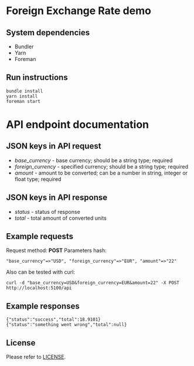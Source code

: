 # Foreign Exchange Rate demo

## System dependencies

- Bundler
- Yarn
- Foreman

## Run instructions

    bundle install
    yarn install
    foreman start

# API endpoint documentation

## JSON keys in API request

- _base_currency_ - base currency; should be a string type; required
- _foreign_currency_ - specified currency; should be a string type; required
- _amount_ - amount to be converted; can be a number in string, integer or float type; required

## JSON keys in API response

- _status_ - status of response
- _total_ - total amount of converted units

## Example requests

Request method: **POST**
Parameters hash:

    "base_currency"=>"USD", "foreign_currency"=>"EUR", "amount"=>"22"

Also can be tested with curl:

    curl -d "base_currency=USD&foreign_currency=EUR&amount=22" -X POST http://localhost:5100/api

## Example responses

    {"status":"success","total":18.9101}
    {"status":"something went wrong","total":null}

## License

Please refer to [LICENSE](LICENSE).
